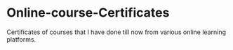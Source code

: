 # Online-course-Certificates

Certificates of courses that I have done till now from various online learning platforms.

